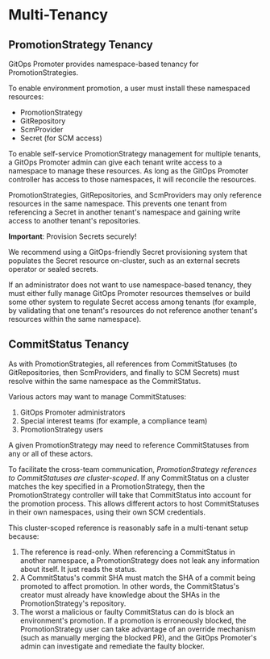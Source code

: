 # Multi-Tenancy

## PromotionStrategy Tenancy

GitOps Promoter provides namespace-based tenancy for PromotionStrategies.

To enable environment promotion, a user must install these namespaced resources:

* PromotionStrategy
* GitRepository
* ScmProvider
* Secret (for SCM access)

To enable self-service PromotionStrategy management for multiple tenants, a GitOps Promoter admin can give each 
tenant write access to a namespace to manage these resources. As long as the GitOps Promoter controller has access to 
those namespaces, it will reconcile the resources. 

PromotionStrategies, GitRepositories, and ScmProviders may only reference resources in the same namespace. This prevents
one tenant from referencing a Secret in another tenant's namespace and gaining write access to another tenant's 
repositories.

**Important**: Provision Secrets securely!

We recommend using a GitOps-friendly Secret provisioning system that populates the Secret resource on-cluster, such as 
an external secrets operator or sealed secrets.

If an administrator does not want to use namespace-based tenancy, they must either fully manage GitOps Promoter 
resources themselves or build some other system to regulate Secret access among tenants (for example, by validating
that one tenant's resources do not reference another tenant's resources within the same namespace).

## CommitStatus Tenancy

As with PromotionStrategies, all references from CommitStatuses (to GitRepositories, then ScmProviders, and finally to
SCM Secrets) must resolve within the same namespace as the CommitStatus.

Various actors may want to manage CommitStatuses:

1. GitOps Promoter administrators
2. Special interest teams (for example, a compliance team)
3. PromotionStrategy users

A given PromotionStrategy may need to reference CommitStatuses from any or all of these actors.

To facilitate the cross-team communication, _PromotionStrategy references to CommitStatuses are cluster-scoped_. If any
CommitStatus on a cluster matches the key specified in a PromotionStrategy, then the PromotionStrategy controller will
take that CommitStatus into account for the promotion process. This allows different actors to host CommitStatuses in
their own namespaces, using their own SCM credentials.

This cluster-scoped reference is reasonably safe in a multi-tenant setup because:

1. The reference is read-only. When referencing a CommitStatus in another namespace, a PromotionStrategy does not leak
   any information about itself. It just reads the status.
2. A CommitStatus's commit SHA must match the SHA of a commit being promoted to affect promotion. In other
   words, the CommitStatus's creator must already have knowledge about the SHAs in the PromotionStrategy's repository.
3. The worst a malicious or faulty CommitStatus can do is block an environment's promotion. If a promotion is 
   erroneously blocked, the PromotionStrategy user can take advantage of an override mechanism (such as manually
   merging the blocked PR), and the GitOps Promoter's admin can investigate and remediate the faulty blocker.
